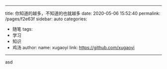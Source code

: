<!--
 * @Description: 
 * @Author: 李大玄
 * @Date: 2022-04-07 16:43:04
 * @FilePath: /vuePress-web-view/docs/jquery/1.md
-->
---
title: 你知道的越多，不知道的也就越多
date: 2020-05-06 15:52:40
permalink: /pages/f2e63f
sidebar: auto
categories:
  - 随笔
tags:
  - 学习
  - 知识
  - 鸡汤
author:
  name: xugaoyi
  link: https://github.com/xugaoyi
---
asd